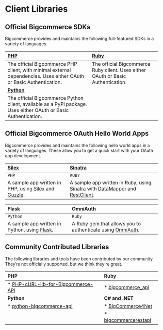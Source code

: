 # Client Libraries

## Official Bigcommerce SDKs

Bigcommerce provides and maintains the following full-featured SDKs in a variety of languages.

|[PHP](https://github.com/bigcommerce/bigcommerce-api-php)|[Ruby](https://github.com/bigcommerce/bigcommerce-api-ruby)|
|:----------|:-----------|
|The official Bigcommerce PHP client, with minimal external dependencies. Uses either OAuth or Basic Authentication.|The official Bigcommerce Ruby client. Uses either OAuth or Basic Authentication.
|[**Python**](https://github.com/bigcommerce/bigcommerce-api-python)|| 
|The official Bigcommerce Python client, available as a PyPi package. Uses either OAuth or Basic Authentication.||


## Official Bigcommerce OAuth Hello World Apps

Bigcommerce provides and maintains the following hello world apps in a variety of languages. These allow you to get a quick start with your OAuth app development.

|[Silex](https://github.com/bigcommerce/hello-world-app-php-silex)| [Sinatra](https://github.com/bigcommerce/hello-world-app-ruby-sinatra)|
|:--------------------------|:--------------------|
`PHP`|`RUBY`
|A sample app written in PHP, using [Silex](http://silex.sensiolabs.org/) and [Guzzle](http://docs.guzzlephp.org/en/latest/).|A sample app written in Ruby, using [Sinatra](http://www.sinatrarb.com/) with [DataMapper](http://datamapper.org/) and [RestClient](http://rubydoc.info/github/rest-client/rest-client).|

|[Flask](https://github.com/bigcommerce/hello-world-app-python-flask)| [OmniAuth](https://github.com/bigcommerce/omniauth-bigcommerce)|
|:---------------|:----------------|
|`Python`|`Ruby`|
|A sample app written in Python, using [Flask](http://flask.pocoo.org/).|A Ruby gem that allows you to authenticate using [OmniAuth](https://github.com/intridea/omniauth/wiki).|


## Community Contributed Libraries

The following libraries and tools have been contributed by our community. They’re not officially supported, but we think they’re great.

|PHP|Ruby|
|:----|:----|
|*  [PHP-cURL-lib-for-Bigcommerce-API](https://github.com/adambilsing/PHP-cURL-lib-for-Bigcommerce-API)|*   [bigcommerce_api](https://github.com/ideaoforder/bigcommerce_api)|
|**Python**|**C# and .NET** |
|*   [python-bigcommerce-api](https://github.com/Clean-Cole/python-bigcommerce-api)|*   [BigCommerce4Net](https://github.com/worstone/BigCommerce4Net)    |
||*   [bigcommercerestapi](https://github.com/jmawebtech/bigcommercerestapi)|


